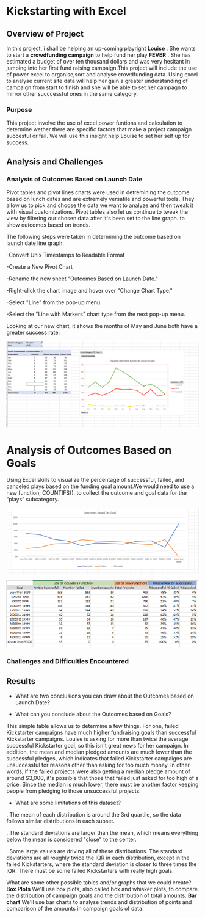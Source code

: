 # Kickstarting with Excel

## Overview of Project

In this project, i shall be helping an up-coming playright **Louise** . She wants to start a **crowdfunding campaign** to help fund her play **FEVER** .
She has estimated a budget of over ten thousand dollars and was very hesitant in jumping into her first fund raising campaign.This project will include the use of power excel to organise,sort and analyse crowdfunding data. Using excel to analyse current site data will help her gain a greater understanding of campaign from start to finish and she will be able to set her campagn to mirror other succcessful ones in the same category.

### Purpose

This project involve the use of excel power funtions and calculation to determine wether there are specific factors that make a project campaign succesful or fail. We will use this insight help Louise to set her self up for success.

## Analysis and Challenges

### Analysis of Outcomes Based on Launch Date

Pivot tables and pivot lines charts were used in detremining the outcome based on lunch dates and are extremely versatile and powerful tools. They allow us to pick and choose the data we want to analyze and then tweak it with visual customizations. Pivot tables also let us continue to tweak the view by filtering our chosen data after it's been set to the line graph. to show outcomes based on trends.

The following steps were taken in determining the outcome based on launch date line graph:

-Convert Unix Timestamps to Readable Format

-Create a New Pivot Chart

-Rename the new sheet "Outcomes Based on Launch Date."

-Right-click the chart image and hover over "Change Chart Type."

-Select "Line" from the pop-up menu.

-Select the "Line with Markers" chart type from the next pop-up menu.

Looking at our new chart, it shows the months of May and June both have a greater success rate:

![Theater_outcome vs Lauch date](https://github.com/femiimam001/ExcelChallenge/blob/main/Resources/Theater_outcome_vs_Launch_date.PNG)

# Analysis of Outcomes Based on Goals

Using Excel skills to visualize the percentage of successful, failed, and canceled plays based on the funding goal amount.We would need to use a new function, COUNTIFS(), to collect the outcome and goal data for the “plays” subcategory.

![Outcomes_vs_Goals](https://github.com/femiimam001/ExcelChallenge/blob/main/Resources/Outcomes_vs_Goals.png)

![use_of_function_on_data](https://github.com/femiimam001/ExcelChallenge/blob/main/Resources/use_of_function_on_data.PNG)

### Challenges and Difficulties Encountered

## Results

- What are two conclusions you can draw about the Outcomes based on Launch Date?

- What can you conclude about the Outcomes based on Goals?

This simple table allows us to determine a few things. For one, failed Kickstarter campaigns have much higher fundraising goals than successful Kickstarter campaigns. Louise is asking for more than twice the average successful Kickstarter goal, so this isn't great news for her campaign. In addition, the mean and median pledged amounts are much lower than the successful pledges, which indicates that failed Kickstarter campaigns are unsuccessful for reasons other than asking for too much money. In other words, if the failed projects were also getting a median pledge amount of around $3,000, it's possible that those that failed just asked for too high of a price. Since the median is much lower, there must be another factor keeping people from pledging to those unsuccessful projects.

- What are some limitations of this dataset?

. The mean of each distribution is around the 3rd quartile, so the data follows similar distributions in each subset.

. The standard deviations are larger than the mean, which means everything below the mean is considered "close" to the center.

. Some large values are driving all of these distributions. The standard deviations are all roughly twice the IQR in each distribution, except in the failed Kickstarters, where the standard deviation is closer to three times the IQR. There must be some failed Kickstarters with really high goals.

What are some other possible tables and/or graphs that we could create?
**Box Plots**
We'll use box plots, also called box and whisker plots, to compare the distribution of campaign goals and the distribution of total amounts.
**Bar chart**
We'll use bar charts to analyse trends and distribution of points and comparison of the amounts in campaign goals of data.
